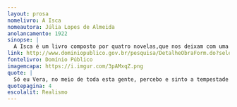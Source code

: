 ```yaml
---
layout: prosa
nomelivro: A Isca
nomeautora: Júlia Lopes de Almeida
anolancamento: 1922
sinopse: |
  A Isca é um livro composto por quatro novelas,que nos deixam com uma sensação de tristeza ou um sorriso ao fim de cada história. As duas primeiras, "A Isca" e "O Homem que Olha pra Dentro" sobre a sociedade, paixões e traições. Segue-se com "O Laço Azul", onde Raul se apaixona por duas irmãs, sem saber que são gêmeas. O livro termina com o sobrenatural "O Dedo do Velho". 
link: http://www.dominiopublico.gov.br/pesquisa/DetalheObraForm.do?select_action=&co_obra=43212
fontelivro: Domínio Público
imagemcapa: https://i.imgur.com/3pAMxqZ.png
quote: |
  Só eu Vera, no meio de toda esta gente, percebo e sinto a tempestade do seu espírito, porque a amo, e a um ponto tal, que não penso em mais nada e nem em mai ninguém... E todo este clamor, todo o meu desespero nem sequer a fazem voltar os olhos para mim?
quotepagina: 4
escolalit: Realismo
---
```


